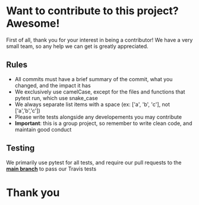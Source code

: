 # Want to contribute to this project? Awesome!

First of all, thank you for your interest in being a contributor! We have a very small team, so any help we can get is greatly appreciated.

## Rules

  - All commits must have a brief summary of the commit, what you changed, and the impact it has
  - We exclusively use camelCase, except for the files and functions that pytest run, which use snake_case
  - We always separate list items with a space (ex: ['a', 'b', 'c'], not ['a','b','c'])
  - Please write tests alongside any developements you may contribute
  - **Important**: this is a group project, so remember to write clean code, and maintain good conduct
  
## Testing

We primarily use pytest for all tests, and require our pull requests to the <a href="https://github.com/weatosd/weat">**main branch**</a> to pass our Travis tests

# Thank you
